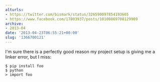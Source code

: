 ```yaml
---
alturls:
- https://twitter.com/bismark/status/326590097854193665
- https://www.facebook.com/17803937/posts/10100869708129909
archive:
- 2013-04
date: '2013-04-23T06:55:21+00:00'
slug: '1366700121'
---
```


I'm sure there is a perfectly good reason my project setup is giving me a linker error, but I miss:

```
$ pip install foo
$ python
> import foo
```

